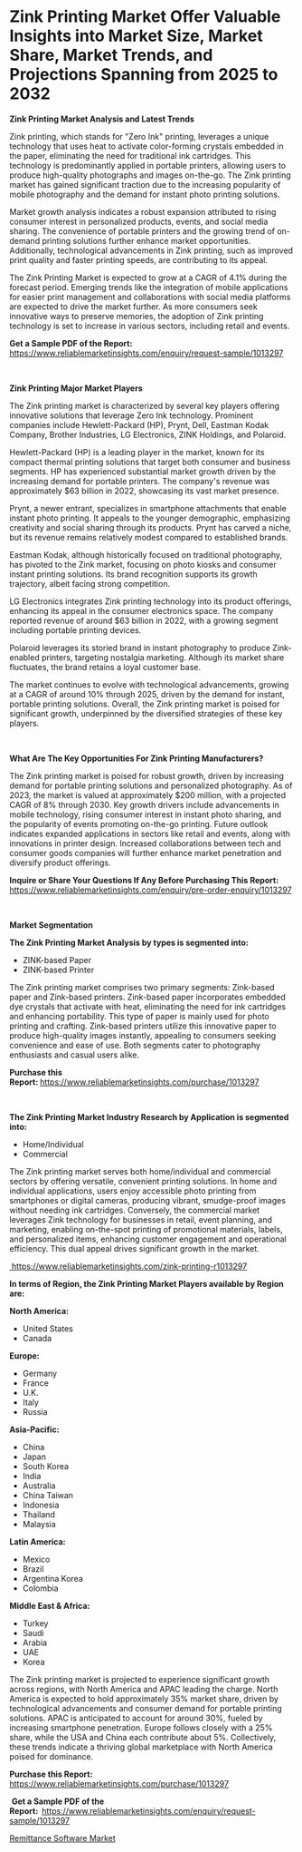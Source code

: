 <p><h1>Zink Printing Market Offer Valuable Insights into Market Size, Market Share, Market Trends, and Projections Spanning from 2025 to 2032</h1></p><p><strong>Zink Printing Market Analysis and Latest Trends</strong></p>
<p><p>Zink printing, which stands for "Zero Ink" printing, leverages a unique technology that uses heat to activate color-forming crystals embedded in the paper, eliminating the need for traditional ink cartridges. This technology is predominantly applied in portable printers, allowing users to produce high-quality photographs and images on-the-go. The Zink printing market has gained significant traction due to the increasing popularity of mobile photography and the demand for instant photo printing solutions.</p><p>Market growth analysis indicates a robust expansion attributed to rising consumer interest in personalized products, events, and social media sharing. The convenience of portable printers and the growing trend of on-demand printing solutions further enhance market opportunities. Additionally, technological advancements in Zink printing, such as improved print quality and faster printing speeds, are contributing to its appeal.</p><p>The Zink Printing Market is expected to grow at a CAGR of 4.1% during the forecast period. Emerging trends like the integration of mobile applications for easier print management and collaborations with social media platforms are expected to drive the market further. As more consumers seek innovative ways to preserve memories, the adoption of Zink printing technology is set to increase in various sectors, including retail and events.</p></p>
<p><strong>Get a Sample PDF of the Report:&nbsp;</strong> <a href="https://www.reliablemarketinsights.com/enquiry/request-sample/1013297?utm_campaign=2317&utm_medium=2&utm_source=Github&utm_content=ia&utm_term=06032025&utm_id=zink-printing">https://www.reliablemarketinsights.com/enquiry/request-sample/1013297</a></p>
<p>&nbsp;</p>
<p><strong>Zink Printing Major Market Players</strong></p>
<p><p>The Zink printing market is characterized by several key players offering innovative solutions that leverage Zero Ink technology. Prominent companies include Hewlett-Packard (HP), Prynt, Dell, Eastman Kodak Company, Brother Industries, LG Electronics, ZINK Holdings, and Polaroid.</p><p>Hewlett-Packard (HP) is a leading player in the market, known for its compact thermal printing solutions that target both consumer and business segments. HP has experienced substantial market growth driven by the increasing demand for portable printers. The company's revenue was approximately $63 billion in 2022, showcasing its vast market presence.</p><p>Prynt, a newer entrant, specializes in smartphone attachments that enable instant photo printing. It appeals to the younger demographic, emphasizing creativity and social sharing through its products. Prynt has carved a niche, but its revenue remains relatively modest compared to established brands.</p><p>Eastman Kodak, although historically focused on traditional photography, has pivoted to the Zink market, focusing on photo kiosks and consumer instant printing solutions. Its brand recognition supports its growth trajectory, albeit facing strong competition.</p><p>LG Electronics integrates Zink printing technology into its product offerings, enhancing its appeal in the consumer electronics space. The company reported revenue of around $63 billion in 2022, with a growing segment including portable printing devices.</p><p>Polaroid leverages its storied brand in instant photography to produce Zink-enabled printers, targeting nostalgia marketing. Although its market share fluctuates, the brand retains a loyal customer base.</p><p>The market continues to evolve with technological advancements, growing at a CAGR of around 10% through 2025, driven by the demand for instant, portable printing solutions. Overall, the Zink printing market is poised for significant growth, underpinned by the diversified strategies of these key players.</p></p>
<p>&nbsp;</p>
<p><strong>What Are The Key Opportunities For Zink Printing Manufacturers?</strong></p>
<p><p>The Zink printing market is poised for robust growth, driven by increasing demand for portable printing solutions and personalized photography. As of 2023, the market is valued at approximately $200 million, with a projected CAGR of 8% through 2030. Key growth drivers include advancements in mobile technology, rising consumer interest in instant photo sharing, and the popularity of events promoting on-the-go printing. Future outlook indicates expanded applications in sectors like retail and events, along with innovations in printer design. Increased collaborations between tech and consumer goods companies will further enhance market penetration and diversify product offerings.</p></p>
<p><strong>Inquire or Share Your Questions If Any Before Purchasing This Report:</strong> <a href="https://www.reliablemarketinsights.com/enquiry/pre-order-enquiry/1013297?utm_campaign=2317&utm_medium=2&utm_source=Github&utm_content=ia&utm_term=06032025&utm_id=zink-printing">https://www.reliablemarketinsights.com/enquiry/pre-order-enquiry/1013297</a></p>
<p>&nbsp;</p>
<p><strong>Market Segmentation</strong></p>
<p><strong>The Zink Printing Market Analysis by types is segmented into:</strong></p>
<p><ul><li>ZINK-based Paper</li><li>ZINK-based Printer</li></ul></p>
<p><p>The Zink printing market comprises two primary segments: Zink-based paper and Zink-based printers. Zink-based paper incorporates embedded dye crystals that activate with heat, eliminating the need for ink cartridges and enhancing portability. This type of paper is mainly used for photo printing and crafting. Zink-based printers utilize this innovative paper to produce high-quality images instantly, appealing to consumers seeking convenience and ease of use. Both segments cater to photography enthusiasts and casual users alike.</p></p>
<p><strong>Purchase this Report:&nbsp;</strong><a href="https://www.reliablemarketinsights.com/purchase/1013297?utm_campaign=2317&utm_medium=2&utm_source=Github&utm_content=ia&utm_term=06032025&utm_id=zink-printing">https://www.reliablemarketinsights.com/purchase/1013297</a></p>
<p>&nbsp;</p>
<p><strong>The Zink Printing Market Industry Research by Application is segmented into:</strong></p>
<p><ul><li>Home/Individual</li><li>Commercial</li></ul></p>
<p><p>The Zink printing market serves both home/individual and commercial sectors by offering versatile, convenient printing solutions. In home and individual applications, users enjoy accessible photo printing from smartphones or digital cameras, producing vibrant, smudge-proof images without needing ink cartridges. Conversely, the commercial market leverages Zink technology for businesses in retail, event planning, and marketing, enabling on-the-spot printing of promotional materials, labels, and personalized items, enhancing customer engagement and operational efficiency. This dual appeal drives significant growth in the market.</p></p>
<p><a href="https://www.reliablemarketinsights.com/zink-printing-r1013297?utm_campaign=2317&utm_medium=2&utm_source=Github&utm_content=ia&utm_term=06032025&utm_id=zink-printing">&nbsp;https://www.reliablemarketinsights.com/zink-printing-r1013297</a></p>
<p><strong>In terms of Region, the Zink Printing Market Players available by Region are:</strong></p>
<p>
    <p> <strong> North America: </strong>
        <ul>
            <li>United States</li>
            <li>Canada</li>
        </ul>
        </p> 
    <p> <strong> Europe: </strong>
        <ul>
            <li>Germany</li>
            <li>France</li>
            <li>U.K.</li>
            <li>Italy</li>
            <li>Russia</li>
        </ul>
        </p> 
    <p> <strong> Asia-Pacific: </strong>
        <ul>
            <li>China</li>
            <li>Japan</li>
            <li>South Korea</li>
            <li>India</li>
            <li>Australia</li>
            <li>China Taiwan</li>
            <li>Indonesia</li>
            <li>Thailand</li>
            <li>Malaysia</li>
        </ul>
        </p> 
    <p> <strong> Latin America: </strong>
        <ul>
            <li>Mexico</li>
            <li>Brazil</li>
            <li>Argentina Korea</li>
            <li>Colombia</li>
        </ul>
        </p> 
    <p> <strong> Middle East & Africa: </strong>
        <ul>
            <li>Turkey</li>
            <li>Saudi</li>
            <li>Arabia</li>
            <li>UAE</li>
            <li>Korea</li>
        </ul>
    </p>
    </p>
<p><p>The Zink printing market is projected to experience significant growth across regions, with North America and APAC leading the charge. North America is expected to hold approximately 35% market share, driven by technological advancements and consumer demand for portable printing solutions. APAC is anticipated to account for around 30%, fueled by increasing smartphone penetration. Europe follows closely with a 25% share, while the USA and China each contribute about 5%. Collectively, these trends indicate a thriving global marketplace with North America poised for dominance.</p></p>
<p><strong>Purchase this Report: </strong><a href="https://www.reliablemarketinsights.com/purchase/1013297?utm_campaign=2317&utm_medium=2&utm_source=Github&utm_content=ia&utm_term=06032025&utm_id=zink-printing">https://www.reliablemarketinsights.com/purchase/1013297</a></p>
<p>&nbsp;<strong>Get a Sample PDF of the Report:&nbsp;&nbsp;</strong><a href="https://www.reliablemarketinsights.com/enquiry/request-sample/1013297?utm_campaign=2317&utm_medium=2&utm_source=Github&utm_content=ia&utm_term=06032025&utm_id=zink-printing">https://www.reliablemarketinsights.com/enquiry/request-sample/1013297</a></p>
<p><strong></strong></p>
<p><p><a href="https://github.com/hammelximalschid/Market-Research-Report-List-1/blob/main/remittance-software-market.md?utm_campaign=2317&utm_medium=2&utm_source=Github&utm_content=ia&utm_term=06032025&utm_id=zink-printing">Remittance Software Market</a></p></p>